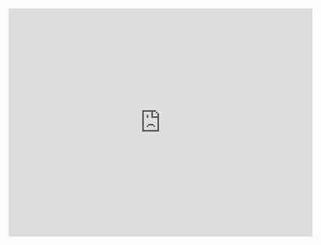 <iframe width="600" height="450" style="border:0" loading="lazy" allowfullscreen
src="https://www.google.com/maps/embed/v1/search?q=Habitat%20for%20Humanity%20ReStore&key=AIzaSyDPfHpWqKkKBKArvmkcuCH0LzvFkZRbf9g"></iframe>
